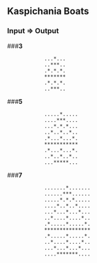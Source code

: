 ## Kaspichania Boats

### Input	=>	Output

###**3**

				...*...
				..***..
				.*.*.*.
				*******
				.*.*.*.
				..***..

		
###**5**

				.....*.....
				....***....
				...*.*.*...
				..*..*..*..
				.*...*...*.
				***********
				.*...*...*.
				..*..*..*..
				...*****...

    			
###**7**  

				.......*.......
				......***......
				.....*.*.*.....
				....*..*..*....
				...*...*...*...
				..*....*....*..
				.*.....*.....*.
				***************
				.*.....*.....*.
				..*....*....*..
				...*...*...*...
				....*******....
